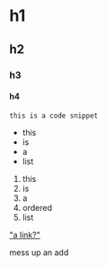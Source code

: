 # h1
## h2
### h3
#### h4

```
this is a code snippet
```

* this
* is
* a
* list

1. this
2. is
3. a
4. ordered
5. list

["a link?"]("http://www.google.com")

mess up an add
